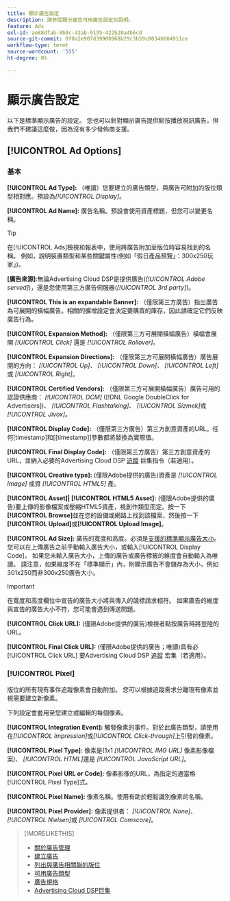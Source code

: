 ```yaml
---
title: 顯示廣告設定
description: 請參閱顯示廣告可用廣告設定的說明。
feature: Ads
exl-id: ae88dfab-0b0c-42ab-9135-422b20a4b6cd
source-git-commit: 0f0a2e907d39900968b29c3b59c8034b604911ce
workflow-type: tm+mt
source-wordcount: '555'
ht-degree: 0%

---
```


# 顯示廣告設定

以下是標準顯示廣告的設定。 您也可以針對顯示廣告提供點按播放視訊廣告，但我們不建議這麼做，因為沒有多少發佈商支援。

## [!UICONTROL Ad Options]

### 基本

**[!UICONTROL Ad Type]:** （唯讀）您要建立的廣告類型，與廣告可附加的版位類型相對應。預設為&#x200B;*[!UICONTROL Display]*。

**[!UICONTROL Ad Name]:** 廣告名稱。預設會使用資產標題，但您可以變更名稱。

>[!TIP]
>
> 在[!UICONTROL Ads]檢視和報表中，使用將廣告附加至版位時容易找到的名稱。 例如，說明裝置類型和某些關鍵屬性(例如「假日產品預覽」：300x250玩家」)。

**\[廣告來源\]**:無論Advertising Cloud DSP是提供廣告(*[!UICONTROL Adobe served]*)，還是您使用第三方廣告伺服器(*[!UICONTROL 3rd party]*)。

**[!UICONTROL This is an expandable Banner]:** （僅限第三方廣告）指出廣告為可展開的橫幅廣告。相關的擴增設定會決定要購買的庫存，因此請確定它們反映廣告行為。

**[!UICONTROL Expansion Method]:** （僅限第三方可展開橫幅廣告）橫幅會展開 *[!UICONTROL Click]* 還是 *[!UICONTROL Rollover]*。

**[!UICONTROL Expansion Directions]:** （僅限第三方可展開橫幅廣告）廣告展開的方向： *[!UICONTROL Up]*、  *[!UICONTROL Down]*、  *[!UICONTROL Left]*&#x200B;或 *[!UICONTROL Right]*。

**[!UICONTROL Certified Vendors]:** （僅限第三方可展開橫幅廣告）廣告可用的認證供應商： *[!UICONTROL DCM]* ([!DNL Google DoubleClick for Advertisers])、  *[!UICONTROL Flashtalking]*、  *[!UICONTROL Sizmek]*&#x200B;或 *[!UICONTROL Jivox]*。

**[!UICONTROL Display Code]:** （僅限第三方廣告）第三方創意資產的URL。任何[timestamp]和[[timestamp]]參數都將替換為實際值。

**[!UICONTROL Final Display Code]:** （僅限第三方廣告）第三方創意資產的URL，並納入必要的Advertising Cloud DSP [追蹤](/help/dsp/campaign-management/macros.md) 巨集指令（若適用）。

**[!UICONTROL Creative type]:** (僅限Adobe提供的廣告)資產是 *[!UICONTROL Image]* 或資 *[!UICONTROL HTML5]* 產。

**[!UICONTROL Asset]|  [!UICONTROL HTML5 Asset]:** (僅限Adobe提供的廣告)要上傳的影像檔案或壓縮HTML5資產，視創作類型而定。按一下&#x200B;**[!UICONTROL Browse]**&#x200B;並在您的設備或網路上找到該檔案，然後按一下&#x200B;**[!UICONTROL Upload]**&#x200B;或&#x200B;**[!UICONTROL Upload Image]**。

**[!UICONTROL Ad Size]:** 廣告的寬度和高度。必須是[支援的標準顯示廣告大小](/help/dsp/assets/ad-specs.pdf)。 您可以在上傳廣告之前手動輸入廣告大小，或輸入[!UICONTROL Display Code]。 如果您未輸入廣告大小，上傳的廣告或廣告標籤的維度會自動輸入為唯讀。 請注意，如果維度不在「標準顯示」內，則顯示廣告不會儲存為大小，例如301x250而非300x250廣告大小。

>[!IMPORTANT]
>
> 在寬度和高度欄位中宣告的廣告大小將與傳入的競標請求相符。 如果廣告的維度與宣告的廣告大小不符，您可能會遇到傳送問題。

**[!UICONTROL Click URL]:** (僅限Adobe提供的廣告)檢視者點按廣告時將登陸的URL。

**[!UICONTROL Final Click URL]:** (僅限Adobe提供的廣告；唯讀)具有必 [!UICONTROL Click URL] 要Advertising Cloud DSP [追蹤](/help/dsp/campaign-management/macros.md) 宏集（若適用）。

### [!UICONTROL Pixel]

版位的所有現有事件追蹤像素會自動附加。 您可以根據追蹤需求分離現有像素並視需要建立新像素。

下列設定會套用至您建立或編輯的每個像素。

**[!UICONTROL Integration Event]:** 觸發像素的事件。對於此廣告類型，請使用在&#x200B;*[!UICONTROL Impression]*&#x200B;或&#x200B;*[!UICONTROL Click-through]*&#x200B;上引發的像素。

**[!UICONTROL Pixel Type]:** 像素是(1x1 *[!UICONTROL IMG URL]* 像素影像檔案)、 *[!UICONTROL HTML]*&#x200B;還是 *[!UICONTROL JavaScript URL]*。

**[!UICONTROL Pixel URL or Code]:** 像素影像的URL，為指定的適當格 [!UICONTROL Pixel Type]式。

**[!UICONTROL Pixel Name]:** 像素名稱。使用有助於輕鬆識別像素的名稱。

**[!UICONTROL Pixel Provider]:** 像素提供者： *[!UICONTROL None]*、  *[!UICONTROL Nielsen]*&#x200B;或 *[!UICONTROL Comscore]*。

>[!MORELIKETHIS]
>
>* [關於廣告管理](ad-about.md)
>* [建立廣告](ad-create.md)
>* [列出與廣告相關聯的版位](ad-list-placements.md)
>* [可用廣告類型](ad-types.md)
>* [廣告規格](/help/dsp/assets/ad-specs.pdf)
>* [Advertising Cloud DSP巨集](/help/dsp/campaign-management/macros.md)

